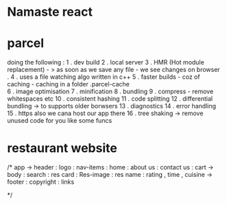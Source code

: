 # Namaste react

# parcel
doing the following :
1 . dev build 
2 .  local server
3 . HMR (Hot module replacement) - > as soon as we save any file - we see changes on browser .
4 . uses a file watching algo written in c++
5 . faster builds - coz of caching - caching in a folder .parcel-cache  
6 . image optimisation 
7 . minification 
8 . bundling 
9 . compress - remove whitespaces etc
10 . consistent hashing 
11 . code splitting 
12 . differential bundling -> to supports older borwsers 
13 . diagnostics 
14 . error handling 
15 . https also we cana host our app there 
16 . tree shaking  -> remove unused code for you like some funcs 


# restaurant website

/*
    app
     -> header
        : logo
        : nav-items
            : home
            : about us
            : contact us 
            : cart
     -> body
        : search
        : res card
            : Res-image
            : res name 
            : rating , time , cuisine
     -> footer
        : copyright
        : links

*/
